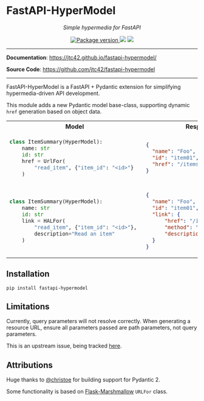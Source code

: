 # FastAPI-HyperModel

<p align="center">
    <em>Simple hypermedia for FastAPI</em>
</p>
<p align="center">
<a href="https://pypi.org/project/fastapi-utils" target="_blank">
    <img src="https://badge.fury.io/py/fastapi-hypermodel.svg" alt="Package version">
</a>
    <img src="https://img.shields.io/pypi/pyversions/fastapi-hypermodel.svg">
    <img src="https://img.shields.io/github/license/jtc42/fastapi-hypermodel.svg">
</p>

---

**Documentation**: <a href="https://jtc42.github.io/fastapi-hypermodel/" target="_blank">https://jtc42.github.io/fastapi-hypermodel/</a>

**Source Code**: <a href="https://github.com/jtc42/fastapi-hypermodel" target="_blank">https://github.com/jtc42/fastapi-hypermodel</a>

---

FastAPI-HyperModel is a FastAPI + Pydantic extension for simplifying hypermedia-driven API development. 

This module adds a new Pydantic model base-class, supporting dynamic `href` generation based on object data.

<table>
<tbody>
<tr>
<th>Model</th>
<th>Response</th>
</tr>
<tr>
<td>

```python
class ItemSummary(HyperModel):
    name: str
    id: str
    href = UrlFor(
        "read_item", {"item_id": "<id>"}
    )
```

</td>
<td>

```json
{
  "name": "Foo",
  "id": "item01",
  "href": "/items/item01"
}
```

</td>
</tr>
<tr></tr>
<tr>
<td>

```python
class ItemSummary(HyperModel):
    name: str
    id: str
    link = HALFor(
        "read_item", {"item_id": "<id>"}, 
        description="Read an item"
    )
```

</td>
<td>

```json
{
  "name": "Foo",
  "id": "item01",
  "link": {
      "href": "/items/item01",
      "method": "GET",
      "description": "Read an item"
  }
}
```

</td>
</tr>
</tbody>
</table>

## Installation

`pip install fastapi-hypermodel`

## Limitations

Currently, query parameters will not resolve correctly. When generating a resource URL, ensure all parameters passed are path parameters, not query parameters.

This is an upstream issue, being tracked [here](https://github.com/encode/starlette/issues/560).

## Attributions

Huge thanks to [@christoe](https://github.com/christoe) for building support for Pydantic 2.

Some functionality is based on [Flask-Marshmallow](https://github.com/marshmallow-code/flask-marshmallow/blob/dev/src/flask_marshmallow/fields.py) `URLFor` class.
